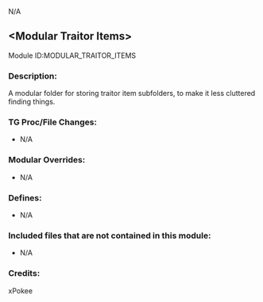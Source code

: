 N/A

## \<Modular Traitor Items>

Module ID:MODULAR_TRAITOR_ITEMS

### Description:
A modular folder for storing traitor item subfolders, to make it less cluttered finding things.

### TG Proc/File Changes:

- N/A

### Modular Overrides:

- N/A

### Defines:

- N/A


### Included files that are not contained in this module:

- N/A


### Credits:
xPokee
